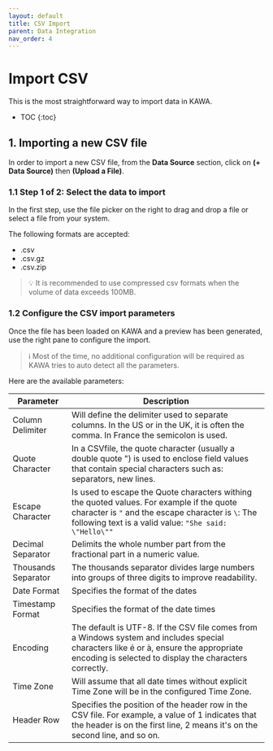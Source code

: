 ```yaml
---
layout: default
title: CSV Import
parent: Data Integration
nav_order: 4
---
```


# Import CSV

This is the most straightforward way to import data in KAWA.

* TOC
{:toc}

## 1. Importing a new CSV file

In order to import a new CSV file, from the __Data Source__ section, click on __(+ Data Source)__ then __(Upload a File)__.

### 1.1 Step 1 of 2: Select the data to import

In the first step, use the file picker on the right to drag and drop a file or select a file from your system.

The following formats are accepted:

- .csv
- .csv.gz
- .csv.zip

> 💡 It is recommended to use compressed csv formats when the volume of data exceeds 100MB.

### 1.2 Configure the CSV import parameters

Once the file has been loaded on KAWA and a preview has been generated, use the right pane to configure the import.

> ℹ️ Most of the time, no additional configuration will be required as KAWA tries to auto detect all the parameters.

Here are the available parameters:

| Parameter | Description
|-----------|------------
| Column Delimiter | Will define the delimiter used to separate columns. In the US or in the UK, it is often the comma. In France the semicolon is used.
| Quote Character | In a CSVfile, the quote character (usually a double quote ") is used to enclose field values that contain special characters such as: separators, new lines.
| Escape Character | Is used to escape the Quote characters withing the quoted values. For example if the quote character is `"` and the escape character is `\`: The following text is a valid value: `"She said: \"Hello\""`
| Decimal Separator | Delimits the whole number part from the fractional part in a numeric value. 
| Thousands Separator | The thousands separator divides large numbers into groups of three digits to improve readability.
| Date Format | Specifies the format of the dates
| Timestamp Format | Specifies the format of the date times
| Encoding | The default is UTF-8. If the CSV file comes from a Windows system and includes special characters like é or à, ensure the appropriate encoding is selected to display the characters correctly.
| Time Zone | Will assume that all date times without explicit Time Zone will be in the configured Time Zone.
| Header Row | Specifies the position of the header row in the CSV file. For example, a value of 1 indicates that the header is on the first line, 2 means it's on the second line, and so on.

